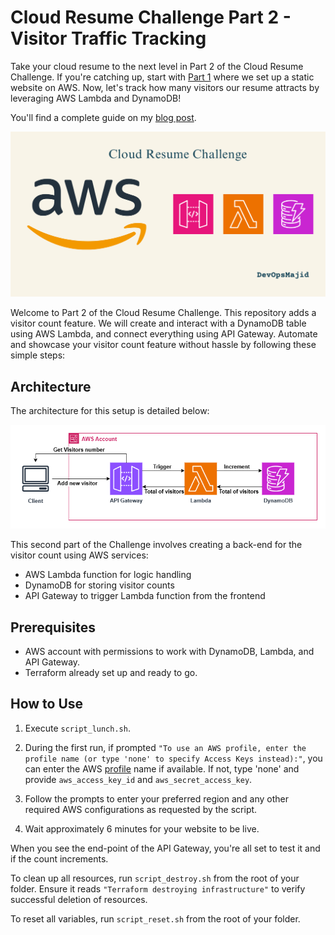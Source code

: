 # Cloud Resume Challenge Part 2 - Visitor Traffic Tracking
Take your cloud resume to the next level in Part 2 of the Cloud Resume Challenge. If you're catching up, start with [Part 1](https://devopsmajid.hashnode.dev/cloud-resume-challenge-part-1) where we set up a static website on AWS. Now, let's track how many visitors our resume attracts by leveraging AWS Lambda and DynamoDB!


You'll find a complete guide on my [blog post](https://devopsmajid.hashnode.dev/cloud-resume-challenge-part-2).

![AWS Logo](./images/aws.png)


Welcome to Part 2 of the Cloud Resume Challenge. This repository adds a visitor count feature. We will create and interact with a DynamoDB table using AWS Lambda, and connect everything using API Gateway.
Automate and showcase your visitor count feature without hassle by following these simple steps:

## Architecture

The architecture for this setup is detailed below:

![Architecture Image](./images/architecture.png)

This second part of the Challenge involves creating a back-end for the visitor count using AWS services: 
- AWS Lambda function for logic handling
- DynamoDB for storing visitor counts
- API Gateway to trigger Lambda function from the frontend
## Prerequisites

- AWS account with permissions to work with DynamoDB, Lambda, and API Gateway.
- Terraform already set up and ready to go.

## How to Use

1. Execute `script_lunch.sh`.
2. During the first run, if prompted `"To use an AWS profile, enter the profile name (or type 'none' to specify Access Keys instead):"`, you can enter the AWS [profile](https://docs.aws.amazon.com/cli/latest/userguide/cli-configure-files.html) name if available. If not, type 'none' and provide `aws_access_key_id` and `aws_secret_access_key`.

3. Follow the prompts to enter your preferred region and any other required AWS configurations as requested by the script.

4. Wait approximately 6 minutes for your website to be live.

When you see the end-point of the API Gateway, you're all set to test it and if the count increments.

To clean up all resources, run `script_destroy.sh` from the root of your folder. Ensure it reads `"Terraform destroying infrastructure"` to verify successful deletion of resources.


To reset all variables, run `script_reset.sh` from the root of your folder.

